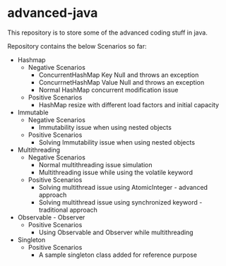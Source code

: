 # advanced-java

This repository is to store some of the advanced coding stuff in java.

Repository contains the below Scenarios so far:
* Hashmap
  * Negative Scenarios
    * ConcurrentHashMap Key Null and throws an exception
    * ConcurrnetHashMap Value Null and throws an exception
    * Normal HashMap concurrent modification issue
  * Positive Scenarios
    * HashMap resize with different load factors and initial capacity
* Immutable
  * Negative Scenarios
    * Immutability issue when using nested objects
  * Positive Scenarios
    * Solving Immutability issue when using nested objects
* Multithreading
  * Negative Scenarios
    * Normal multithreading issue simulation
    * Multithreading issue while using the volatile keyword
  * Positive Scenarios
    * Solving multithread issue using AtomicInteger - advanced approach
    * Solving multithread issue using synchronized keyword - traditional approach
* Observable - Observer
  * Positive Scenarios
    * Using Observable and Observer while multithreading
* Singleton
  * Positive Scenarios
    * A sample singleton class added for reference purpose
  
